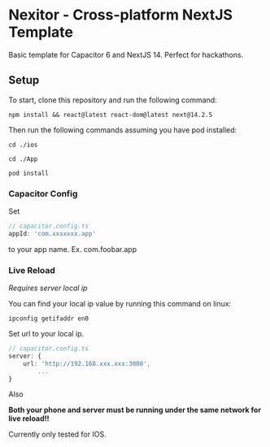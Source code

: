 # Nexitor - Cross-platform NextJS Template

Basic template for Capacitor 6 and NextJS 14. Perfect for hackathons.

## Setup

To start, clone this repository and run the following command:

```
npm install && react@latest react-dom@latest next@14.2.5
```

Then run the following commands assuming you have pod installed:

```
cd ./ios

cd ./App

pod install
```

### Capacitor Config

Set
```ts
// capacitor.config.ts
appId: 'com.xxxxxxx.app'
```
to your app name. Ex. com.foobar.app

### Live Reload

*Requires server local ip*

You can find your local ip value by running this command on linux:
```
ipconfig getifaddr en0
```

Set url to your local ip.

```ts
// capacitor.config.ts
server: {
	url: 'http://192.168.xxx.xxx:3000',
        ...
}
```

Also 

**Both your phone and server must be running under the same network for live reload!!**

Currently only tested for IOS.